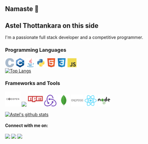 ## Namaste :pray:

## Astel Thottankara on this side
 I'm a passionate full stack developer and a competitive programmer. <br>
 
 
 ### Programming Languages

 <img src = 'https://raw.githubusercontent.com/devicons/devicon/master/icons/c/c-original.svg' width='30'/> <img src = 'https://raw.githubusercontent.com/devicons/devicon/master/icons/cplusplus/cplusplus-original.svg' width='30'/> <img src = 'https://raw.githubusercontent.com/devicons/devicon/master/icons/java/java-original.svg' height='30'/> <img src = 'https://raw.githubusercontent.com/devicons/devicon/master/icons/python/python-original.svg' width='30'/> <img src = 'https://raw.githubusercontent.com/devicons/devicon/master/icons/html5/html5-original.svg' width='30'/> <img src = 'https://raw.githubusercontent.com/devicons/devicon/master/icons/css3/css3-original.svg' width='30'/> <img src = 'https://raw.githubusercontent.com/devicons/devicon/master/icons/javascript/javascript-original.svg' width='30'/> <br>
[![Top Langs](https://github-readme-stats.vercel.app/api/top-langs/?username=astonizer&layout=compact&show_icons=true&theme=tokyonight)](https://github.com/astonizer/github-readme-stats)
 
 ### Frameworks and Tools
 <img src = 'https://raw.githubusercontent.com/devicons/devicon/master/icons/codepen/codepen-original-wordmark.svg' width='50'/> <img src = 'https://github.com/MarikIshtar007/MarikIshtar007/blob/master/images/git.svg' width='40'/> <img src = 'https://raw.githubusercontent.com/devicons/devicon/master/icons/npm/npm-original-wordmark.svg' width='50'/> <img src = 'https://raw.githubusercontent.com/devicons/devicon/master/icons/redux/redux-original.svg' width='40'/> <img src = 'https://raw.githubusercontent.com/devicons/devicon/master/icons/mongodb/mongodb-original.svg' width='40'/> <img src = 'https://raw.githubusercontent.com/devicons/devicon/master/icons/express/express-original-wordmark.svg' width='40'/> <img src = 'https://raw.githubusercontent.com/devicons/devicon/master/icons/react/react-original.svg' width='40'/> <img src = 'https://raw.githubusercontent.com/devicons/devicon/master/icons/nodejs/nodejs-original-wordmark.svg' width='40'/>
 
 [![Astel's github stats](https://github-readme-stats.vercel.app/api?username=astonizer&show_icons=true&theme=tokyonight)](https://github.com/astonizer/github-readme-stats)
 
 #### Connect with me on:
 [<img src="https://img.icons8.com/color/48/000000/linkedin.png"/>](https://www.linkedin.com/in/astel-thottankara-39289919b/)
 [<img src="https://img.icons8.com/color/48/000000/instagram.png"/>](https://www.instagram.com/_ash009_/)
 <a href="mailto:asteltb09@gmail.com"> <img src="https://img.icons8.com/fluent/48/000000/gmail.png"/> </a>
